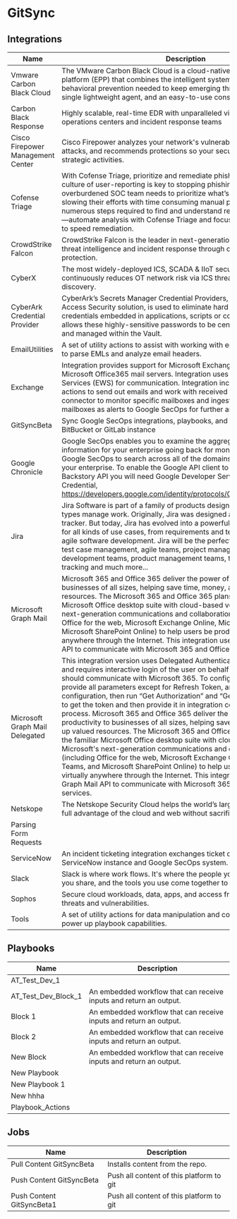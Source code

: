 # GitSync

## Integrations
|Name|Description|
|----|-----------|
|Vmware Carbon Black Cloud|The VMware Carbon Black Cloud is a cloud-native endpoint protection platform (EPP) that combines the intelligent system hardening and behavioral prevention needed to keep emerging threats at bay, using a single lightweight agent, and an easy-to-use console.|
|Carbon Black Response|Highly scalable, real-time EDR with unparalleled visibility for top security operations centers and incident response teams|
|Cisco Firepower Management Center|Cisco Firepower analyzes your network's vulnerabilities, prioritizes any attacks, and recommends protections so your security team can focus on strategic activities.|
|Cofense Triage|With Cofense Triage, prioritize and remediate phishing threats faster. A culture of user-reporting is key to stopping phishing attacks, but your overburdened SOC team needs to prioritize what’s reported. Instead of slowing their efforts with time consuming manual processes—the numerous steps required to find and understand real indicators of threats—automate analysis with Cofense Triage and focus on making decisions to speed remediation.|
|CrowdStrike Falcon|CrowdStrike Falcon is the leader in next-generation endpoint protection, threat intelligence and incident response through cloud-based endpoint protection.|
|CyberX|The most widely-deployed ICS, SCADA & IIoT security platform that continuously reduces OT network risk via ICS threat monitoring & asset discovery.|
|CyberArk Credential Provider|CyberArk’s Secrets Manager Credential Providers, part of the Privileged Access Security solution, is used to eliminate hard coded application credentials embedded in applications, scripts or configuration files, and allows these highly-sensitive passwords to be centrally stored, logged and managed within the Vault.|
|EmailUtilities|A set of utility actions to assist with working with emails.  Includes actions to parse EMLs and analyze email headers.|
|Exchange|Integration provides support for Microsoft Exchange 2010 - 2019 and Microsoft Office365 mail servers. Integration uses Exchange Web Services (EWS) for communication. Integration includes a series of actions to send out emails and work with received emails, along with a connector to monitor specific mailboxes and ingest emails from that mailboxes as alerts to Google SecOps for further analysis.|
|GitSyncBeta|Sync Google SecOps integrations, playbooks, and settings with a GitHub, BitBucket or GitLab instance|
|Google Chronicle|Google SecOps enables you to examine the aggregated security information for your enterprise going back for months or longer. Use Google SecOps to search across all of the domains accessed from within your enterprise. To enable the Google API client to communicate with the Backstory API you will need Google Developer Service Account Credential, https://developers.google.com/identity/protocols/OAuth2#serviceaccount.|
|Jira|Jira Software is part of a family of products designed to help teams of all types manage work. Originally, Jira was designed as a bug and issue tracker. But today, Jira has evolved into a powerful work management tool for all kinds of use cases, from requirements and test case management to agile software development. Jira will be the perfect fit for: requirements & test case management, agile teams, project management teams, software development teams, product management teams, task management, bug tracking and much more...|
|Microsoft Graph Mail|Microsoft 365 and Office 365 deliver the power of cloud productivity to businesses of all sizes, helping save time, money, and free up valued resources. The Microsoft 365 and Office 365 plans combine the familiar Microsoft Office desktop suite with cloud-based versions of Microsoft's next-generation communications and collaboration services (including Office for the web, Microsoft Exchange Online, Microsoft Teams, and Microsoft SharePoint Online) to help users be productive from virtually anywhere through the Internet. This integration uses Microsoft Graph Mail API to communicate with Microsoft 365 and Office 365 services.|
|Microsoft Graph Mail Delegated|This integration version uses Delegated Authentication in Microsoft 365 and requires interactive login of the user on behalf of which integration should communicate with Microsoft 365. To configure this integration, provide all parameters except for Refresh Token, and save the integration configuration, then run “Get Authorization” and “Generate Token” actions to get the token and then provide it in integration configuration to finish the process. Microsoft 365 and Office 365 deliver the power of cloud productivity to businesses of all sizes, helping save time, money, and free up valued resources. The Microsoft 365 and Office 365 plans combine the familiar Microsoft Office desktop suite with cloud-based versions of Microsoft's next-generation communications and collaboration services (including Office for the web, Microsoft Exchange Online, Microsoft Teams, and Microsoft SharePoint Online) to help users be productive from virtually anywhere through the Internet. This integration uses Microsoft Graph Mail API to communicate with Microsoft 365 and Office 365 services.|
|Netskope|The Netskope Security Cloud helps the world’s largest organizations take full advantage of the cloud and web without sacrificing security.|
|Parsing Form Requests||
|ServiceNow|An incident ticketing integration exchanges ticket data between your ServiceNow instance and Google SecOps system.|
|Slack|Slack is where work flows. It's where the people you need, the information you share, and the tools you use come together to get things done.|
|Sophos|Secure cloud workloads, data, apps, and access from the latest advanced threats and vulnerabilities.|
|Tools|A set of utility actions for data manipulation and common platform tasks to power up playbook capabilities.|


## Playbooks
|Name|Description|
|----|-----------|
|AT_Test_Dev_1||
|AT_Test_Dev_Block_1|An embedded workflow that can receive inputs and return an output.|
|Block 1|An embedded workflow that can receive inputs and return an output.|
|Block 2|An embedded workflow that can receive inputs and return an output.|
|New Block|An embedded workflow that can receive inputs and return an output.|
|New Playbook||
|New Playbook 1||
|New hhha||
|Playbook_Actions||


## Jobs
|Name|Description|
|----|-----------|
|Pull Content GitSyncBeta|Installs content from the repo.|
|Push Content GitSyncBeta|Push all content of this platform to git|
|Push Content GitSyncBeta1|Push all content of this platform to git|

